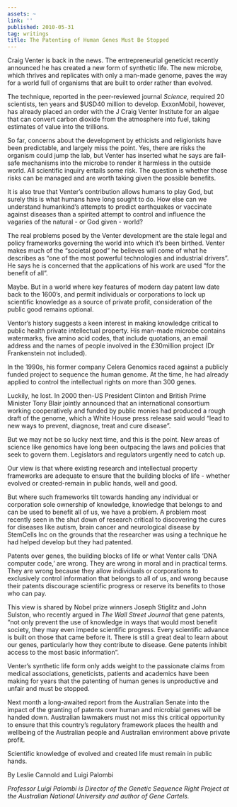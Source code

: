 ```yaml
---
assets: ~
link: ''
published: 2010-05-31
tag: writings
title: The Patenting of Human Genes Must Be Stopped
---
```

Craig Venter is back in the news. The entrepreneurial geneticist
recently announced he has created a new form of synthetic life. The new
microbe, which thrives and replicates with only a man-made genome, paves
the way for a world full of organisms that are built to order rather
than evolved.

The technique, reported in the peer-reviewed journal *Science*, required
20 scientists, ten years and $USD40 million to develop. ExxonMobil,
however, has already placed an order with the J Craig Venter Institute
for an algae that can convert carbon dioxide from the atmosphere into
fuel, taking estimates of value into the trillions.

So far, concerns about the development by ethicists and religionists
have been predictable, and largely miss the point. Yes, there are risks
the organism could jump the lab, but Venter has inserted what he says
are fail-safe mechanisms into the microbe to render it harmless in the
outside world. All scientific inquiry entails some risk. The question is
whether those risks can be managed and are worth taking given the
possible benefits.

It is also true that Venter’s contribution allows humans to play God,
but surely this is what humans have long sought to do. How else can we
understand humankind’s attempts to predict earthquakes or vaccinate
against diseases than a spirited attempt to control and influence the
vagaries of the natural - or God given - world?

The real problems posed by the Venter development are the stale legal
and policy frameworks governing the world into which it’s been birthed.
Venter makes much of the “societal good” he believes will come of what
he describes as “one of the most powerful technologies and industrial
drivers”. He says he is concerned that the applications of his work are
used “for the benefit of all”.

Maybe. But in a world where key features of modern day patent law date
back to the 1600’s, and permit individuals or corporations to lock up
scientific knowledge as a source of private profit, consideration of the
public good remains optional.

Ventor’s history suggests a keen interest in making knowledge critical
to public health private intellectual property. His man-made microbe
contains watermarks, five amino acid codes, that include quotations, an
email address and the names of people involved in the £30million project
(Dr Frankenstein not included).

In the 1990s, his former company Celera Genomics raced against a
publicly funded project to sequence the human genome. At the time, he
had already applied to control the intellectual rights on more than 300
genes.

Luckily, he lost. In 2000 then-US President Clinton and British Prime
Minister Tony Blair jointly announced that an international consortium
working cooperatively and funded by public monies had produced a rough
draft of the genome, which a White House press release said would “lead
to new ways to prevent, diagnose, treat and cure disease”.

But we may not be so lucky next time, and this is the point. New areas
of science like genomics have long been outpacing the laws and policies
that seek to govern them. Legislators and regulators urgently need to
catch up.

Our view is that where existing research and intellectual property
frameworks are adequate to ensure that the building blocks of life -
whether evolved or created-remain in public hands, well and good.

But where such frameworks tilt towards handing any individual or
corporation sole ownership of knowledge, knowledge that belongs to and
can be used to benefit all of us, we have a problem. A problem most
recently seen in the shut down of research critical to discovering the
cures for diseases like autism, brain cancer and neurological disease by
StemCells Inc on the grounds that the researcher was using a technique
he had helped develop but they had patented.

Patents over genes, the building blocks of life or what Venter calls
‘DNA computer code,’ are wrong. They are wrong in moral and in practical
terms. They are wrong because they allow individuals or corporations to
exclusively control information that belongs to all of us, and wrong
because their patents discourage scientific progress or reserve its
benefits to those who can pay.

This view is shared by Nobel prize winners Joseph Stiglitz and John
Sulston, who recently argued in *The Wall Street Journal* that gene
patents, “not only prevent the use of knowledge in ways that would most
benefit society, they may even impede scientific progress. Every
scientific advance is built on those that came before it. There is still
a great deal to learn about our genes, particularly how they contribute
to disease. Gene patents inhibit access to the most basic information”.

Venter’s synthetic life form only adds weight to the passionate claims
from medical associations, geneticists, patients and academics have been
making for years that the patenting of human genes is unproductive and
unfair and must be stopped.

Next month a long-awaited report from the Australian Senate into the
impact of the granting of patents over human and microbial genes will be
handed down. Australian lawmakers must not miss this critical
opportunity to ensure that this country’s regulatory framework places
the health and wellbeing of the Australian people and Australian
environment above private profit.

Scientific knowledge of evolved and created life must remain in public
hands.

By Leslie Cannold and Luigi Palombi

*Professor Luigi Palombi is Director of the Genetic Sequence Right
Project at the Australian National University and author of Gene
Cartels.*